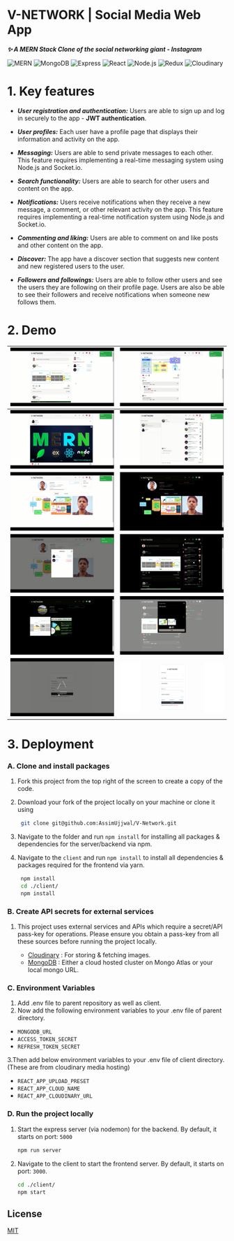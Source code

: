 
# V-NETWORK | Social Media Web App

**_✨ A MERN Stack Clone of the social networking giant - Instagram_**


![MERN](https://img.shields.io/badge/MERN-Stack-teal)
![MongoDB](https://img.shields.io/badge/MongoDB-database-green)
![Express](https://img.shields.io/badge/Express-server-orange)
![React](https://img.shields.io/badge/React-front--end-blue)
![Node.js](https://img.shields.io/badge/Node.js-back--end-yellow)
![Redux](https://img.shields.io/badge/Redux-state--management-red)
![Cloudinary](https://img.shields.io/badge/Cloudinary-image--video--service-blue)


# 1. Key features

- ***User registration and authentication:*** Users are able to sign up and log in securely to the app - **JWT authentication**.

- ***User profiles:*** Each user have a profile page that displays their information and activity on the app.

- ***Messaging:*** Users are able to send private messages to each other. This feature requires implementing a real-time messaging system using Node.js and Socket.io.

- ***Search functionality:*** Users are able to search for other users and content on the app.

- ***Notifications:*** Users receive notifications when they receive a new message, a comment, or other relevant activity on the app. This feature requires implementing a real-time notification system using Node.js and Socket.io.

- ***Commenting and liking:*** Users are able to comment on and like posts and other content on the app.

- ***Discover:*** The app have a discover section that suggests new content and new registered users to the user.

- ***Followers and followings:*** Users are able to follow other users and see the users they are following on their profile page. Users are also be able to see their followers and receive notifications when someone new follows them. 
# 2. Demo


![image](https://raw.githubusercontent.com/AssimUjjwal/V-Network/main/assets/Screenshot%20(41).png)  |  ![image](https://raw.githubusercontent.com/AssimUjjwal/V-Network/main/assets/Screenshot%20(42).png)
:-------------------------:|:-------------------------:
![image](https://raw.githubusercontent.com/AssimUjjwal/V-Network/main/assets/Screenshot%20(48).png)  |  ![image](https://raw.githubusercontent.com/AssimUjjwal/V-Network/main/assets/Screenshot%20(46).png)
![image](https://raw.githubusercontent.com/AssimUjjwal/V-Network/main/assets/Screenshot%20(49).png)  |  ![image](https://raw.githubusercontent.com/AssimUjjwal/V-Network/main/assets/Screenshot%20(52).png)
![image](https://raw.githubusercontent.com/AssimUjjwal/V-Network/main/assets/Screenshot%20(50).png)  |  ![image](https://raw.githubusercontent.com/AssimUjjwal/V-Network/main/assets/Screenshot%20(54).png)
![image](https://raw.githubusercontent.com/AssimUjjwal/V-Network/main/assets/Screenshot%20(56).png)  |  ![image](https://raw.githubusercontent.com/AssimUjjwal/V-Network/main/assets/Screenshot%20(58).png)
![image](https://raw.githubusercontent.com/AssimUjjwal/V-Network/main/assets/Screenshot%20(61).png)  |  ![image](https://raw.githubusercontent.com/AssimUjjwal/V-Network/main/assets/Screenshot%20(64).png)


# 3. Deployment

### A. Clone and install packages

1. Fork this project from the top right of the screen to create a copy of the code.
2. Download your fork of the project locally on your machine or clone it using

   ```bash
    git clone git@github.com:AssimUjjwal/V-Network.git
   ```

3. Navigate to the folder and run `npm install` for installing all packages & dependencies for the server/backend via npm.
4. Navigate to the `client` and run `npm install` to install all dependencies & packages required for the frontend via yarn.

   ```bash
    npm install
    cd ./client/
    npm install
   ```

### B. Create API secrets for external services

1. This project uses external services and APIs which require a secret/API pass-key for operations. Please ensure you obtain a pass-key from all these sources before running the project locally.

   - [Cloudinary](https://cloudinary.com/users/register/free) : For storing & fetching images.
   - [MongoDB](https://www.mongodb.com/cloud/atlas) : Either a cloud hosted cluster on Mongo Atlas or your local mongo URL.

### C. Environment Variables

1. Add .env file to parent repository as well as client.
2. Now add the following environment variables to your .env file of parent directory.

- `MONGODB_URL`
- `ACCESS_TOKEN_SECRET`
- `REFRESH_TOKEN_SECRET`

3.Then add below environment variables to your .env file of client directory. (These are from cloudinary media hosting)

- `REACT_APP_UPLOAD_PRESET`
- `REACT_APP_CLOUD_NAME`
- `REACT_APP_CLOUDINARY_URL`


### D. Run the project locally

1. Start the express server (via nodemon) for the backend. By default, it starts on port: `5000`
   ```bash
   npm run server
   ```
2. Navigate to the client to start the frontend server. By default, it starts on port: `3000`.

   ```bash
   cd ./client/
   npm start
   ```


## License

[MIT](https://choosealicense.com/licenses/mit/)

